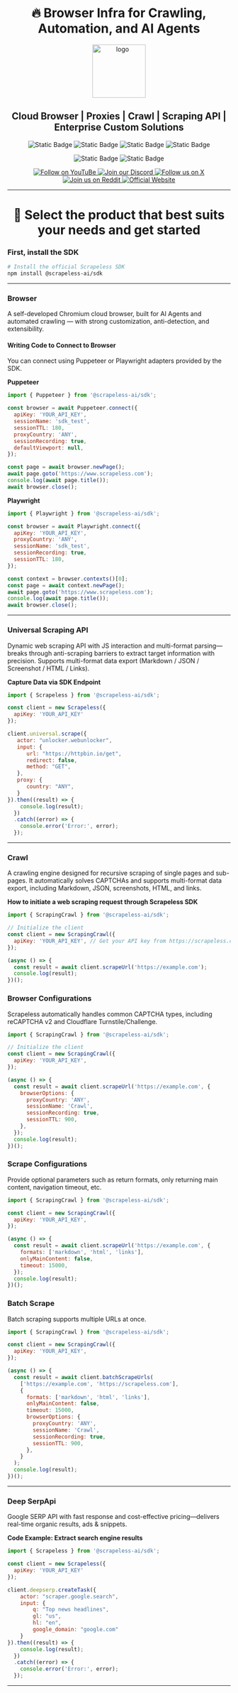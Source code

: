 <h1 align="center">🔥 Browser Infra for Crawling, Automation, and AI Agents</h1>

<div align="center">
  <img src="static/image/logo-new.svg" style="width: 120px; height: 120px;" alt="logo">

  <h2 align="center">Cloud Browser | Proxies | Crawl | Scraping API | Enterprise Custom Solutions</h2>

  ![Static Badge](https://img.shields.io/badge/Browser-Headless_Cloud%20Browser-%2312A594)
  ![Static Badge](https://img.shields.io/badge/Proxy-195%20Countries%20%E2%80%93%200.5%24%2F1GB-%2312A594)
  ![Static Badge](https://img.shields.io/badge/Fingerprint-Customizable-%2312A594)
  ![Static Badge](https://img.shields.io/badge/Captcha-Beat%20Anti--Bots%20in%20Real%20Time-%2312A594)
  
  ![Static Badge](https://img.shields.io/badge/Serp-Deep%20SerpAPI-%2312A594)
  ![Static Badge](https://img.shields.io/badge/Unlocker-Universal%20Scraping%20API-%2312A594)
  
  <p align="center">
    <a href="https://www.youtube.com/@Scrapeless" target="_blank">
      <img src="https://img.shields.io/badge/Follow%20on%20YouTuBe-FF0033?style=for-the-badge&logo=youtube&logoColor=white" alt="Follow on YouTuBe" />
    </a>
    <a href="https://discord.com/invite/xBcTfGPjCQ" target="_blank">
      <img src="https://img.shields.io/badge/Join%20our%20Discord-5865F2?style=for-the-badge&logo=discord&logoColor=white" alt="Join our Discord" />
    </a>
    <a href="https://x.com/Scrapelessteam" target="_blank">
      <img src="https://img.shields.io/badge/Follow%20us%20on%20X-000000?style=for-the-badge&logo=x&logoColor=white" alt="Follow us on X" />
    </a>
    <a href="https://www.reddit.com/r/Scrapeless" target="_blank">
      <img src="https://img.shields.io/badge/Join%20us%20on%20Reddit-FF4500?style=for-the-badge&logo=reddit&logoColor=white" alt="Join us on Reddit" />
    </a> 
    <a href="https://app.scrapeless.com/passport/register?utm_source=official&utm_term=githubopen" target="_blank">
      <img src="https://img.shields.io/badge/Official%20Website-12A594?style=for-the-badge&logo=google-chrome&logoColor=white" alt="Official Website"/>
    </a>
  </p>

</div>

---

<h1 align="center">🚀 Select the product that best suits your needs and get started</h2>

### First, install the SDK
```bash
# Install the official Scrapeless SDK
npm install @scrapeless-ai/sdk
```

---

### Browser
A self-developed Chromium cloud browser, built for AI Agents and automated crawling — with strong customization, anti-detection, and extensibility.

#### Writing Code to Connect to Browser
You can connect using Puppeteer or Playwright adapters provided by the SDK.

**Puppeteer**
```javascript
import { Puppeteer } from '@scrapeless-ai/sdk';

const browser = await Puppeteer.connect({
  apiKey: 'YOUR_API_KEY',
  sessionName: 'sdk_test',
  sessionTTL: 180,
  proxyCountry: 'ANY',
  sessionRecording: true,
  defaultViewport: null,
});

const page = await browser.newPage();
await page.goto('https://www.scrapeless.com');
console.log(await page.title());
await browser.close();
```

**Playwright**
```javascript
import { Playwright } from '@scrapeless-ai/sdk';

const browser = await Playwright.connect({
  apiKey: 'YOUR_API_KEY',
  proxyCountry: 'ANY',
  sessionName: 'sdk_test',
  sessionRecording: true,
  sessionTTL: 180,
});

const context = browser.contexts()[0];
const page = await context.newPage();
await page.goto('https://www.scrapeless.com');
console.log(await page.title());
await browser.close();
```

---

### Universal Scraping API
Dynamic web scraping API with JS interaction and multi-format parsing—breaks through anti-scraping barriers to extract target information with precision. Supports multi-format data export (Markdown / JSON / Screenshot / HTML / Links).

**Capture Data via SDK Endpoint**
```javascript
import { Scrapeless } from '@scrapeless-ai/sdk';

const client = new Scrapeless({
  apiKey: 'YOUR_API_KEY'
});

client.universal.scrape({
   actor: "unlocker.webunlocker",
   input: {
      url: "https://httpbin.io/get",
      redirect: false,
      method: "GET",
   },
   proxy: {
      country: "ANY",
   }
}).then((result) => {
    console.log(result);
  })
  .catch((error) => {
    console.error('Error:', error);
  });
```

---

### Crawl
A crawling engine designed for recursive scraping of single pages and sub-pages. It automatically solves CAPTCHAs and supports multi-format data export, including Markdown, JSON, screenshots, HTML, and links.

**How to initiate a web scraping request through Scrapeless SDK**
```javascript
import { ScrapingCrawl } from '@scrapeless-ai/sdk';

// Initialize the client
const client = new ScrapingCrawl({
  apiKey: 'YOUR_API_KEY', // Get your API key from https://scrapeless.com
});

(async () => {
  const result = await client.scrapeUrl('https://example.com');
  console.log(result);
})();
```


### Browser Configurations
Scrapeless automatically handles common CAPTCHA types, including reCAPTCHA v2 and Cloudflare Turnstile/Challenge.

```javascript
import { ScrapingCrawl } from '@scrapeless-ai/sdk';

// Initialize the client
const client = new ScrapingCrawl({
  apiKey: 'YOUR_API_KEY',
});

(async () => {
  const result = await client.scrapeUrl('https://example.com', {
    browserOptions: {
      proxyCountry: 'ANY',
      sessionName: 'Crawl',
      sessionRecording: true,
      sessionTTL: 900,
    },
  });
  console.log(result);
})();
```


### Scrape Configurations
Provide optional parameters such as return formats, only returning main content, navigation timeout, etc.

```javascript
import { ScrapingCrawl } from '@scrapeless-ai/sdk';

const client = new ScrapingCrawl({
  apiKey: 'YOUR_API_KEY',
});

(async () => {
  const result = await client.scrapeUrl('https://example.com', {
    formats: ['markdown', 'html', 'links'],
    onlyMainContent: false,
    timeout: 15000,
  });
  console.log(result);
})();
```


### Batch Scrape
Batch scraping supports multiple URLs at once.

```javascript
import { ScrapingCrawl } from '@scrapeless-ai/sdk';

const client = new ScrapingCrawl({
  apiKey: 'YOUR_API_KEY',
});

(async () => {
  const result = await client.batchScrapeUrls(
    ['https://example.com', 'https://scrapeless.com'],
    {
      formats: ['markdown', 'html', 'links'],
      onlyMainContent: false,
      timeout: 15000,
      browserOptions: {
        proxyCountry: 'ANY',
        sessionName: 'Crawl',
        sessionRecording: true,
        sessionTTL: 900,
      },
    }
  );
  console.log(result);
})();
```

---

### Deep SerpApi
Google SERP API with fast response and cost-effective pricing—delivers real-time organic results, ads & snippets.

**Code Example: Extract search engine results**
```javascript
import { Scrapeless } from '@scrapeless-ai/sdk';

const client = new Scrapeless({
  apiKey: 'YOUR_API_KEY'
});

client.deepserp.createTask({
    actor: "scraper.google.search",
    input: {
        q: "Top news headlines",
        gl: "us",
        hl: "en",
        google_domain: "google.com"
    }
}).then((result) => {
    console.log(result);
  })
  .catch((error) => {
    console.error('Error:', error);
  });
```
---
